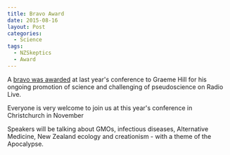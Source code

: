 ```yaml
---
title: Bravo Award
date: 2015-08-16
layout: Post
categories:
  - Science
tags:
  - NZSkeptics
  - Award
---
```


A [bravo was awarded](http://skeptics.nz/awards/bravo) at last year's conference to Graeme Hill for his ongoing promotion of science and challenging of pseudoscience on Radio Live.

<!-- more -->

Everyone is very welcome to join us at this year's conference in Christchurch in November

Speakers will be talking about GMOs, infectious diseases, Alternative Medicine, New Zealand ecology and creationism - with a theme of the Apocalypse.
